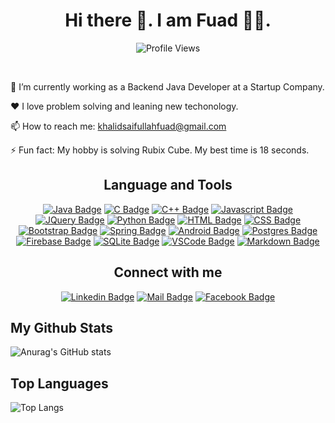<h1 align="center"> Hi there 👋. I am Fuad 🧑‍💻.</h1> 

<div align='center'> 

![Profile Views](https://komarev.com/ghpvc/?username=khalidsaifullahfuad&color=blue&style=flat-square&label=PROFILE+VIEWS) 
 
</div><br/>

🔭 I’m currently working as a Backend Java Developer at a Startup Company.

❤️ I love problem solving and leaning new techonology.

📫 How to reach me: khalidsaifullahfuad@gmail.com

⚡ Fun fact: My hobby is solving Rubix Cube. My best time is 18 seconds.

<h2 align="center"> Language and Tools </h2>

<div align='center'>
  
[![Java Badge](https://img.shields.io/badge/Java-ED8B00?style=for-the-badge&logo=java&logoColor=white)](#) [![C Badge](https://img.shields.io/badge/Java-00599C?style=for-the-badge&logo=c&logoColor=white)](#)  [![C++ Badge](https://img.shields.io/badge/c++-00599C?style=for-the-badge&logo=c%2B%2B&logoColor=white)](#) [![Javascript Badge](https://img.shields.io/badge/JavaScript-F7DF1E?style=for-the-badge&logo=javascript&logoColor=black)](#) [![JQuery Badge](https://img.shields.io/badge/jQuery-0769AD?style=for-the-badge&logo=jquery&logoColor=white)](#) [![Python Badge](https://img.shields.io/badge/Python-646464?style=for-the-badge&logo=python)](#) [![HTML Badge](https://img.shields.io/badge/HTML5-E34F26?style=for-the-badge&logo=html5&logoColor=white)](#) [![CSS Badge](https://img.shields.io/badge/CSS3-1572B6?style=for-the-badge&logo=css3&logoColor=white)](#) [![Bootstrap Badge](https://img.shields.io/badge/Bootstrap-563D7C?style=for-the-badge&logo=bootstrap&logoColor=white)](#) [![Spring Badge](https://img.shields.io/badge/Spring-6DB33F?style=for-the-badge&logo=spring&logoColor=white)](#) [![Android Badge](https://img.shields.io/badge/Android-3DDC84?style=for-the-badge&logo=android&logoColor=white)](#) [![Postgres Badge](https://img.shields.io/badge/PostgreSQL-316192?style=for-the-badge&logo=postgresql&logoColor=white)](#) [![Firebase Badge](https://img.shields.io/badge/firebase-FFA611?style=for-the-badge&logo=firebase&logoColor=white)](#) [![SQLite Badge](https://img.shields.io/badge/SQLite-07405E?style=for-the-badge&logo=sqlite&logoColor=white)](#) [![VSCode Badge](https://img.shields.io/badge/VSCode-0078d7?style=for-the-badge&logo=visualstudiocode&logoColor=white)](#) [![Markdown Badge](https://img.shields.io/badge/Markdown-000000?style=for-the-badge&logo=markdown&logoColor=white)](#) 

<!--
<img alt="Java" src="https://img.shields.io/badge/java-%23ED8B00.svg?style=flat&logo=java&logoColor=white"/> <img alt="C" src="https://img.shields.io/badge/c-%2300599C.svg?style=flat&logo=c&logoColor=white"/> <img alt="C++" src="https://img.shields.io/badge/c++-%2300599C.svg?style=flat&logo=c%2B%2B&logoColor=white"/> <img alt="Python" src="https://img.shields.io/badge/python-%2314354C.svg?style=flat&logo=python&logoColor=white"/> <img alt="JavaScript" src="https://img.shields.io/badge/javascript-%23323330.svg?style=flat&logo=javascript&logoColor=%23F7DF1E"/> <img alt="HTML5" src="https://img.shields.io/badge/html5-%23E34F26.svg?style=flat&logo=html5&logoColor=white"/> <img alt="CSS3" src="https://img.shields.io/badge/css3-%231572B6.svg?style=flat&logo=css3&logoColor=white"/> <img alt="Spring" src="https://img.shields.io/badge/spring-%236DB33F.svg?style=flat&logo=spring&logoColor=white"/> <img alt="jQuery" src="https://img.shields.io/badge/jquery-%230769AD.svg?style=flat&logo=jquery&logoColor=white"/> <img alt="Android" src="https://img.shields.io/badge/Android-3DDC84?style=flat&logo=android&logoColor=white" /> <img alt="Firebase" src="https://img.shields.io/badge/firebase-%23039BE5.svg?style=flat&logo=firebase"/> <img alt="Postgres" src ="https://img.shields.io/badge/postgres-%23316192.svg?style=flat&logo=postgresql&logoColor=white"/> <img alt="SQLite" src ="https://img.shields.io/badge/sqlite-%2307405e.svg?style=flat&logo=sqlite&logoColor=white"/>
-->

</div>  

<h2 align="center"> Connect with me</h2>

<div align="center">
  
[![Linkedin Badge](https://img.shields.io/badge/LinkedIn-0077B5?style=for-the-badge&logo=linkedin&logoColor=white)](https://www.linkedin.com/in/khalidsaifullahfuad/) [![Mail Badge](https://img.shields.io/badge/Gmail-D14836?style=for-the-badge&logo=gmail&logoColor=white)](mailto:khalidsaifullahfuad@gmail.com) [![Facebook Badge](https://img.shields.io/badge/Facebook-1877F2?style=for-the-badge&logo=facebook&logoColor=white)](https://facebook.com/khalid.saifullah.fuad) 
  
</div> 
  
## My Github Stats
![Anurag's GitHub stats](https://github-readme-stats.vercel.app/api?username=khalidsaifullahfuad&hide=prs&show_icons=true)

## Top Languages
![Top Langs](https://github-readme-stats.vercel.app/api/top-langs/?username=khalidsaifullahfuad&layout=compact&langs_count=6)

<!--
**KhalidSaifullahFuad/KhalidSaifullahFuad** is a ✨ _special_ ✨ repository because its `README.md` (this file) appears on your GitHub profile.

Here are some ideas to get you started:

- 🔭 I’m currently working on ...
- 🌱 I’m currently learning ...
- 👯 I’m looking to collaborate on ...
- 🤔 I’m looking for help with ...
- 💬 Ask me about ...
- 📫 How to reach me: ...
- 😄 Pronouns: ...
- ⚡ Fun fact: ...
-->
